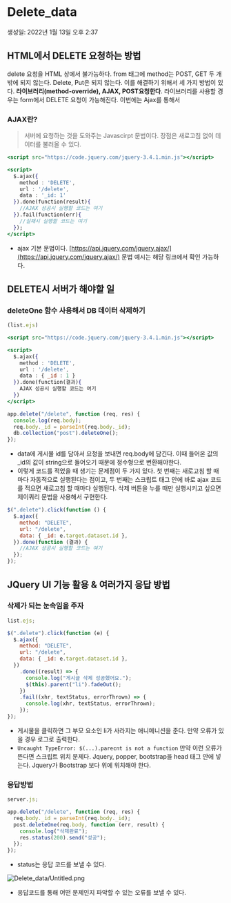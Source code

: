 # Delete_data

생성일: 2022년 1월 13일 오후 2:37

## HTML에서 DELETE 요청하는 방법

delete 요청을 HTML 상에서 불가능하다. from 태그에 method는 POST, GET 두 개 밖에 되지 않는다. Delete, Put은 되지 않는다. 이를 해결하기 위해서 세 가지 방법이 있다. **라이브러리(method-override), AJAX, POST요청한다**. 라이브러리를 사용할 경우는 form에서 DELETE 요청이 가능해진다. 이번에는 Ajax를 통해서

### AJAX란?

> 서버에 요청하는 것을 도와주는 Javascirpt 문법이다. 장점은 새로고침 없이 데이터를 불러올 수 있다.

```jsx
<script src="https://code.jquery.com/jquery-3.4.1.min.js"></script>

<script>
  $.ajax({
    method : 'DELETE',
    url : '/delete',
    data : '_id: 1'
  }).done(function(result){
    //AJAX 성공시 실행할 코드는 여기
  }).fail(function(err){
    //실패시 실행할 코드는 여기
  });
</script>
```

- ajax 기본 문법이다. [https://api.jquery.com/jquery.ajax/](https://api.jquery.com/jquery.ajax/) 문법 예시는 해당 링크에서 확인 가능하다.

## DELETE시 서버가 해야할 일

### deleteOne 함수 사용해서 DB 데이터 삭제하기

```jsx
(list.ejs)

<script src="https://code.jquery.com/jquery-3.4.1.min.js"></script>

<script>
  $.ajax({
    method : 'DELETE',
    url : '/delete',
    data : { _id : 1 }
  }).done(function(결과){
    AJAX 성공시 실행할 코드는 여기
  })
</script>
```

```jsx
app.delete("/delete", function (req, res) {
  console.log(req.body);
  req.body._id = parseInt(req.body._id);
  db.collection("post").deleteOne();
});
```

- data에 게시물 id를 담아서 요청을 보내면 req.body에 담긴다. 이때 들어온 값의 \_id의 값이 string으로 들어오기 때문에 정수형으로 변환해야한다.
- 이렇게 코드를 적었을 때 생기는 문제점이 두 가지 있다. 첫 번째는 새로고침 할 때마다 자동적으로 실행된다는 점이고, 두 번째는 스크립트 태그 안에 바로 ajax 코드를 적으면 새로고침 할 때마다 실행된다. 삭제 버튼을 누를 때만 실행시키고 싶으면 제이쿼리 문법을 사용해서 구현한다.

```jsx
$(".delete").click(function () {
  $.ajax({
    method: "DELETE",
    url: "/delete",
    data: { _id: e.target.dataset.id },
  }).done(function (결과) {
    //AJAX 성공시 실행할 코드는 여기
  });
});
```

## JQuery UI 기능 활용 & 여러가지 응답 방법

### 삭제가 되는 눈속임을 주자

```jsx
list.ejs;

$(".delete").click(function (e) {
  $.ajax({
    method: "DELETE",
    url: "/delete",
    data: { _id: e.target.dataset.id },
  })
    .done((result) => {
      console.log("게시글 삭제 성공했어요.");
      $(this).parent("li").fadeOut();
    })
    .fail((xhr, textStatus, errorThrown) => {
      console.log(xhr, textStatus, errorThrown);
    });
});
```

- 게시물을 클릭하면 그 부모 요소인 li가 사라지는 애니메니션을 준다. 만약 오류가 있을 경우 로그로 출력한다.
- `Uncaught TypeError: $(...).parecnt is not a function` 만약 이런 오류가 뜬다면 스크립트 위치 문제다. Jquery, popper, bootstrap을 head 태그 안에 넣는다. Jquery가 Bootstrap 보다 위에 위치해야 한다.

### 응답방법

```jsx
server.js;

app.delete("/delete", function (req, res) {
  req.body._id = parseInt(req.body._id);
  post.deleteOne(req.body, function (err, result) {
    console.log("삭제완료");
    res.status(200).send("성공");
  });
});
```

- status는 응답 코드를 보낼 수 있다.

![Delete_data/Untitled.png](Delete_data%20abbab7ce060e490a8b90615817639059/Untitled.png)

- 응답코드를 통해 어떤 문제인지 파악할 수 있는 오류를 보낼 수 있다.

